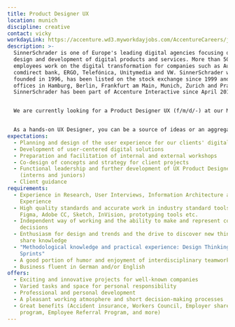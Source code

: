 ```yaml
---
title: Product Designer UX
location: munich
discipline: creative
contact: vicky
workdayLink: https://accenture.wd3.myworkdayjobs.com/AccentureCareers/job/Hamburg/Product-Designer-UX--f-m-d------SinnerSchrader_R00058224
description: >-
  SinnerSchrader is one of Europe's leading digital agencies focusing on the
  design and development of digital products and services. More than 500
  employees work on the digital transformation for companies such as Audi,
  comdirect bank, ERGO, Telefónica, Unitymedia and VW. SinnerSchrader was
  founded in 1996, has been listed on the stock exchange since 1999 and has
  offices in Hamburg, Berlin, Frankfurt am Main, Munich, Zurich and Prague.
  SinnerSchrader has been part of Accenture Interactive since April 2017.


  We are currently looking for a Product Designer UX (f/m/d/-) at our Munich office.


  As a hands-on UX Designer, you can be a source of ideas or an aggregator in the intensive cooperation between Product Design, Product Strategy, Product Engineering and Product and Client Management. If something is new to you, you are curious. If something is familiar, you show self-critical distance. Your excellent sense of conception and product design drives you to tirelessly search for the best solution. Empathy, user-centered thinking and a high understanding of quality characterize you. You quickly find convincing solutions and are a leading creative force in the acquisition of new clients and deliver real added value for our existing clients with your work.
expectations:
  - Planning and design of the user experience for our clients' digital products
  - Development of user-centered digital solutions
  - Preparation and facilitation of internal and external workshops
  - Co-design of concepts and strategy for client projects
  - Functional leadership and further development of UX Product Designers
    (interns and juniors)
  - Client guidance
requirements:
  - Experience in Research, User Interviews, Information Architecture and User
    Experience
  - High quality standards and accurate work in industry standard tools such as
    Figma, Adobe CC, Sketch, InVision, prototyping tools etc.
  - Independent way of working and the ability to make and represent conceptual
    decisions
  - Enthusiasm for design and trends and the drive to discover new things and
    share knowledge
  - "Methodological knowledge and practical experience: Design Thinking & Design
    Sprints"
  - A good portion of humor and enjoyment of interdisciplinary teamwork
  - Business fluent in German and/or English
offers:
  - Exciting and innovative projects for well-known companies
  - Varied tasks and space for personal responsibility
  - Professional and personal development
  - A pleasant working atmosphere and short decision-making processes
  - Great benefits (Accident insurance, Workers Council, Employer share purchase
    program, Employee Referral Program, and more)
---
```

